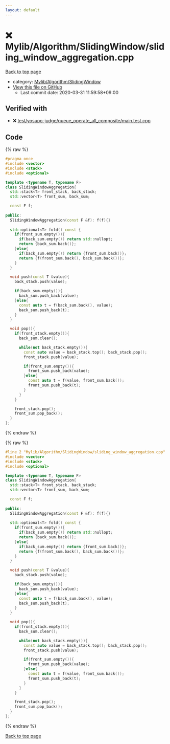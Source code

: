 ```yaml
---
layout: default
---
```


<!-- mathjax config similar to math.stackexchange -->
<script type="text/javascript" async
  src="https://cdnjs.cloudflare.com/ajax/libs/mathjax/2.7.5/MathJax.js?config=TeX-MML-AM_CHTML">
</script>
<script type="text/x-mathjax-config">
  MathJax.Hub.Config({
    TeX: { equationNumbers: { autoNumber: "AMS" }},
    tex2jax: {
      inlineMath: [ ['$','$'] ],
      processEscapes: true
    },
    "HTML-CSS": { matchFontHeight: false },
    displayAlign: "left",
    displayIndent: "2em"
  });
</script>

<script type="text/javascript" src="https://cdnjs.cloudflare.com/ajax/libs/jquery/3.4.1/jquery.min.js"></script>
<script src="https://cdn.jsdelivr.net/npm/jquery-balloon-js@1.1.2/jquery.balloon.min.js" integrity="sha256-ZEYs9VrgAeNuPvs15E39OsyOJaIkXEEt10fzxJ20+2I=" crossorigin="anonymous"></script>
<script type="text/javascript" src="../../../../assets/js/copy-button.js"></script>
<link rel="stylesheet" href="../../../../assets/css/copy-button.css" />


# :x: Mylib/Algorithm/SlidingWindow/sliding_window_aggregation.cpp

<a href="../../../../index.html">Back to top page</a>

* category: <a href="../../../../index.html#1d0203f9a0b34121f2fb0bb17b094d0f">Mylib/Algorithm/SlidingWindow</a>
* <a href="{{ site.github.repository_url }}/blob/master/Mylib/Algorithm/SlidingWindow/sliding_window_aggregation.cpp">View this file on GitHub</a>
    - Last commit date: 2020-03-31 11:59:58+09:00




## Verified with

* :x: <a href="../../../../verify/test/yosupo-judge/queue_operate_all_composite/main.test.cpp.html">test/yosupo-judge/queue_operate_all_composite/main.test.cpp</a>


## Code

<a id="unbundled"></a>
{% raw %}
```cpp
#pragma once
#include <vector>
#include <stack>
#include <optional>

template <typename T, typename F>
class SlidingWindowAggregation{
  std::stack<T> front_stack, back_stack;
  std::vector<T> front_sum, back_sum;

  const F f;
  
public:
  SlidingWindowAggregation(const F &f): f(f){}
  
  std::optional<T> fold() const {
    if(front_sum.empty()){
      if(back_sum.empty()) return std::nullopt;
      return {back_sum.back()};
    }else{
      if(back_sum.empty()) return {front_sum.back()};
      return {f(front_sum.back(), back_sum.back())};
    }
  }

  void push(const T &value){
    back_stack.push(value);

    if(back_sum.empty()){
      back_sum.push_back(value);
    }else{
      const auto t = f(back_sum.back(), value);
      back_sum.push_back(t);
    }
  }

  void pop(){
    if(front_stack.empty()){
      back_sum.clear();

      while(not back_stack.empty()){
        const auto value = back_stack.top(); back_stack.pop();
        front_stack.push(value);

        if(front_sum.empty()){
          front_sum.push_back(value);
        }else{
          const auto t = f(value, front_sum.back());
          front_sum.push_back(t);
        }
      }
    }

    front_stack.pop();
    front_sum.pop_back();
  }
};

```
{% endraw %}

<a id="bundled"></a>
{% raw %}
```cpp
#line 2 "Mylib/Algorithm/SlidingWindow/sliding_window_aggregation.cpp"
#include <vector>
#include <stack>
#include <optional>

template <typename T, typename F>
class SlidingWindowAggregation{
  std::stack<T> front_stack, back_stack;
  std::vector<T> front_sum, back_sum;

  const F f;
  
public:
  SlidingWindowAggregation(const F &f): f(f){}
  
  std::optional<T> fold() const {
    if(front_sum.empty()){
      if(back_sum.empty()) return std::nullopt;
      return {back_sum.back()};
    }else{
      if(back_sum.empty()) return {front_sum.back()};
      return {f(front_sum.back(), back_sum.back())};
    }
  }

  void push(const T &value){
    back_stack.push(value);

    if(back_sum.empty()){
      back_sum.push_back(value);
    }else{
      const auto t = f(back_sum.back(), value);
      back_sum.push_back(t);
    }
  }

  void pop(){
    if(front_stack.empty()){
      back_sum.clear();

      while(not back_stack.empty()){
        const auto value = back_stack.top(); back_stack.pop();
        front_stack.push(value);

        if(front_sum.empty()){
          front_sum.push_back(value);
        }else{
          const auto t = f(value, front_sum.back());
          front_sum.push_back(t);
        }
      }
    }

    front_stack.pop();
    front_sum.pop_back();
  }
};

```
{% endraw %}

<a href="../../../../index.html">Back to top page</a>

